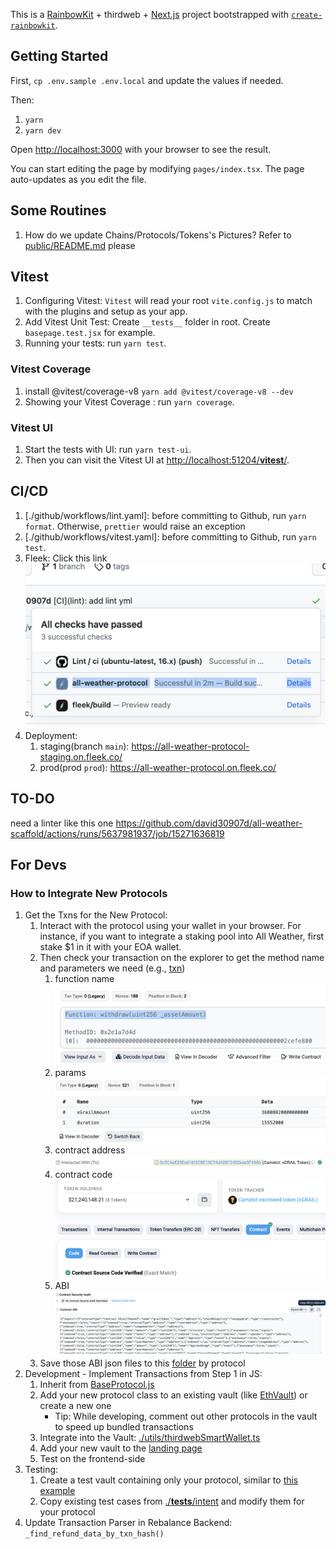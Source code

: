 This is a [RainbowKit](https://rainbowkit.com) + thirdweb + [Next.js](https://nextjs.org/) project bootstrapped with [`create-rainbowkit`](https://github.com/rainbow-me/rainbowkit/tree/main/packages/create-rainbowkit).

## Getting Started

First, `cp .env.sample .env.local` and update the values if needed.

Then:

1. `yarn`
2. `yarn dev`

Open [http://localhost:3000](http://localhost:3000) with your browser to see the result.

You can start editing the page by modifying `pages/index.tsx`. The page auto-updates as you edit the file.

## Some Routines

1. How do we update Chains/Protocols/Tokens's Pictures? Refer to [public/README.md](public/README.md) please

## Vitest

1. Configuring Vitest: `Vitest` will read your root `vite.config.js` to match with the plugins and setup as your app.
2. Add Vitest Unit Test: Create `__tests__` folder in root. Create `basepage.test.jsx` for example.
3. Running your tests: run `yarn test`.

### Vitest Coverage

1. install @vitest/coverage-v8 `yarn add @vitest/coverage-v8 --dev`
2. Showing your Vitest Coverage : run `yarn coverage`.

### Vitest UI

1. Start the tests with UI: run `yarn test-ui`.
2. Then you can visit the Vitest UI at [http://localhost:51204/**vitest**/](http://localhost:51204/__vitest__/).

## CI/CD

1. [./github/workflows/lint.yaml]: before committing to Github, run `yarn format`. Otherwise, `prettier` would raise an exception
2. [./github/workflows/vitest.yaml]: before committing to Github, run `yarn test`.
3. Fleek: Click this link
   ![fleek](docs/fleek.png)
4. Deployment:
   1. staging(branch `main`): <https://all-weather-protocol-staging.on.fleek.co/>
   2. prod(prod `prod`): <https://all-weather-protocol.on.fleek.co/>

## TO-DO

need a linter like this one <https://github.com/david30907d/all-weather-scaffold/actions/runs/5637981937/job/15271636819>

## For Devs

### How to Integrate New Protocols

1. Get the Txns for the New Protocol:
   1. Interact with the protocol using your wallet in your browser. For instance, if you want to integrate a staking pool into All Weather, first stake $1 in it with your EOA wallet.
   2. Then check your transaction on the explorer to get the method name and parameters we need (e.g., [txn](https://arbiscan.io/tx/0x89732a3f4d946ba1a29b78aabac6114bb62aba236cd77eacbd7417d8c49fb15e))
      1. function name ![function](./docs/function.png)
      2. params ![params](./docs/params.png)
      3. contract address ![contract_address](./docs/contract_address.png)
      4. contract code ![contract_code](./docs/contract_code.png)
      5. ABI ![ABI](./docs/ABI.png)
   3. Save those ABI json files to this [folder](https://github.com/all-weather-protocol/all-weather-frontend/tree/main/lib/contracts) by protocol
2. Development - Implement Transactions from Step 1 in JS:
   1. Inherit from [BaseProtocol.js](./classes/BaseProtocol.js)
   2. Add your new protocol class to an existing vault (like [EthVault](./classes/Vaults/EthVault.jsx)) or create a new one
      - Tip: While developing, comment out other protocols in the vault to speed up bundled transactions
   3. Integrate into the Vault: [./utils/thirdwebSmartWallet.ts](./utils/thirdwebSmartWallet.ts)
   4. Add your new vault to the [landing page](./pages/indexes/index.jsx)
   5. Test on the frontend-side
3. Testing:
   1. Create a test vault containing only your protocol, similar to [this example](https://github.com/all-weather-protocol/all-weather-frontend/blob/main/utils/thirdwebSmartWallet.ts#L17-L22)
   2. Copy existing test cases from [./**tests**/intent](./__tests__/intent/) and modify them for your protocol
4. Update Transaction Parser in Rebalance Backend: `_find_refund_data_by_txn_hash()`
